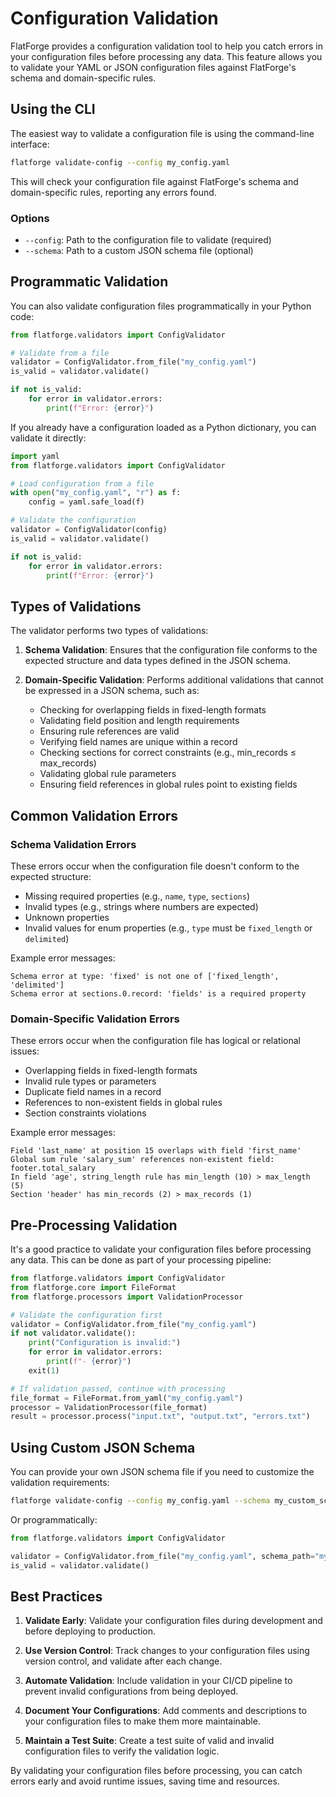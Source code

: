 # Configuration Validation

FlatForge provides a configuration validation tool to help you catch errors in your configuration files before processing any data. This feature allows you to validate your YAML or JSON configuration files against FlatForge's schema and domain-specific rules.

## Using the CLI

The easiest way to validate a configuration file is using the command-line interface:

```bash
flatforge validate-config --config my_config.yaml
```

This will check your configuration file against FlatForge's schema and domain-specific rules, reporting any errors found.

### Options

- `--config`: Path to the configuration file to validate (required)
- `--schema`: Path to a custom JSON schema file (optional)

## Programmatic Validation

You can also validate configuration files programmatically in your Python code:

```python
from flatforge.validators import ConfigValidator

# Validate from a file
validator = ConfigValidator.from_file("my_config.yaml")
is_valid = validator.validate()

if not is_valid:
    for error in validator.errors:
        print(f"Error: {error}")
```

If you already have a configuration loaded as a Python dictionary, you can validate it directly:

```python
import yaml
from flatforge.validators import ConfigValidator

# Load configuration from a file
with open("my_config.yaml", "r") as f:
    config = yaml.safe_load(f)

# Validate the configuration
validator = ConfigValidator(config)
is_valid = validator.validate()

if not is_valid:
    for error in validator.errors:
        print(f"Error: {error}")
```

## Types of Validations

The validator performs two types of validations:

1. **Schema Validation**: Ensures that the configuration file conforms to the expected structure and data types defined in the JSON schema.

2. **Domain-Specific Validation**: Performs additional validations that cannot be expressed in a JSON schema, such as:
   - Checking for overlapping fields in fixed-length formats
   - Validating field position and length requirements
   - Ensuring rule references are valid
   - Verifying field names are unique within a record
   - Checking sections for correct constraints (e.g., min_records ≤ max_records)
   - Validating global rule parameters
   - Ensuring field references in global rules point to existing fields

## Common Validation Errors

### Schema Validation Errors

These errors occur when the configuration file doesn't conform to the expected structure:

- Missing required properties (e.g., `name`, `type`, `sections`)
- Invalid types (e.g., strings where numbers are expected)
- Unknown properties
- Invalid values for enum properties (e.g., `type` must be `fixed_length` or `delimited`)

Example error messages:
```
Schema error at type: 'fixed' is not one of ['fixed_length', 'delimited']
Schema error at sections.0.record: 'fields' is a required property
```

### Domain-Specific Validation Errors

These errors occur when the configuration file has logical or relational issues:

- Overlapping fields in fixed-length formats
- Invalid rule types or parameters
- Duplicate field names in a record
- References to non-existent fields in global rules
- Section constraints violations

Example error messages:
```
Field 'last_name' at position 15 overlaps with field 'first_name'
Global sum rule 'salary_sum' references non-existent field: footer.total_salary
In field 'age', string_length rule has min_length (10) > max_length (5)
Section 'header' has min_records (2) > max_records (1)
```

## Pre-Processing Validation

It's a good practice to validate your configuration files before processing any data. This can be done as part of your processing pipeline:

```python
from flatforge.validators import ConfigValidator
from flatforge.core import FileFormat
from flatforge.processors import ValidationProcessor

# Validate the configuration first
validator = ConfigValidator.from_file("my_config.yaml")
if not validator.validate():
    print("Configuration is invalid:")
    for error in validator.errors:
        print(f"- {error}")
    exit(1)

# If validation passed, continue with processing
file_format = FileFormat.from_yaml("my_config.yaml")
processor = ValidationProcessor(file_format)
result = processor.process("input.txt", "output.txt", "errors.txt")
```

## Using Custom JSON Schema

You can provide your own JSON schema file if you need to customize the validation requirements:

```bash
flatforge validate-config --config my_config.yaml --schema my_custom_schema.json
```

Or programmatically:

```python
from flatforge.validators import ConfigValidator

validator = ConfigValidator.from_file("my_config.yaml", schema_path="my_custom_schema.json")
is_valid = validator.validate()
```

## Best Practices

1. **Validate Early**: Validate your configuration files during development and before deploying to production.

2. **Use Version Control**: Track changes to your configuration files using version control, and validate after each change.

3. **Automate Validation**: Include validation in your CI/CD pipeline to prevent invalid configurations from being deployed.

4. **Document Your Configurations**: Add comments and descriptions to your configuration files to make them more maintainable.

5. **Maintain a Test Suite**: Create a test suite of valid and invalid configuration files to verify the validation logic.

By validating your configuration files before processing, you can catch errors early and avoid runtime issues, saving time and resources. 